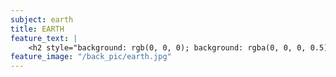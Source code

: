 ```yaml
---
subject: earth
title: EARTH
feature_text: |
    <h2 style="background: rgb(0, 0, 0); background: rgba(0, 0, 0, 0.5); color: #f1f1f1; padding: 10px;">EARTH</h2>
feature_image: "/back_pic/earth.jpg"
---
```

